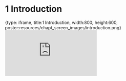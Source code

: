 # 1 Introduction
 
{type: iframe, title:1 Introduction, width:800, height:600, poster:resources/chapt_screen_images/introduction.png}
![](https://vgaysin1.github.io/CURE-MicrobialMysteries-test/introduction.html)
 

 
